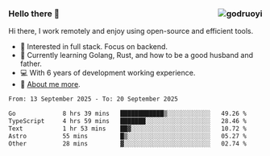 ### Hello there 👋 <img align="right" src="https://github-readme-stats.vercel.app/api?username=godruoyi&show_icons=true" alt="godruoyi" />

Hi there, I work remotely and enjoy using open-source and efficient tools.

- 🔭 Interested in full stack. Focus on backend.
- 🌱 Currently learning Golang, Rust, and how to be a good husband and father.
- 💻 With 6 years of development working experience.
- 👒 [About me more](https://godruoyi.com/posts/about-godruoyi).



<!--START_SECTION:waka-->

```txt
From: 13 September 2025 - To: 20 September 2025

Go             8 hrs 39 mins   ████████████▒░░░░░░░░░░░░   49.26 %
TypeScript     4 hrs 59 mins   ███████░░░░░░░░░░░░░░░░░░   28.46 %
Text           1 hr 53 mins    ██▓░░░░░░░░░░░░░░░░░░░░░░   10.72 %
Astro          55 mins         █▒░░░░░░░░░░░░░░░░░░░░░░░   05.27 %
Other          28 mins         ▓░░░░░░░░░░░░░░░░░░░░░░░░   02.74 %
```

<!--END_SECTION:waka-->
